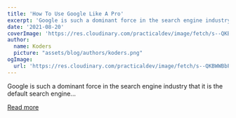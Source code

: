 ```yaml
---
title: 'How To Use Google Like A Pro'
excerpt: 'Google is such a dominant force in the search engine industry that it is the default search engine...'
date: '2021-08-20'
coverImage: 'https://res.cloudinary.com/practicaldev/image/fetch/s--QKBWWBbP--/c_imagga_scale,f_auto,fl_progressive,h_420,q_auto,w_1000/https://dev-to-uploads.s3.amazonaws.com/uploads/articles/tkyonoh314x3ngg7mri5.png'
author:
  name: Koders
  picture: "assets/blog/authors/koders.png"
ogImage:
  url: 'https://res.cloudinary.com/practicaldev/image/fetch/s--QKBWWBbP--/c_imagga_scale,f_auto,fl_progressive,h_420,q_auto,w_1000/https://dev-to-uploads.s3.amazonaws.com/uploads/articles/tkyonoh314x3ngg7mri5.png'
---
```


Google is such a dominant force in the search engine industry that it is the default search engine...

[Read more](https://dev.to/suhailkakar/how-to-use-google-like-a-pro-5b48)

